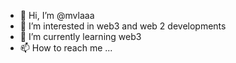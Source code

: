 - 👋 Hi, I’m @mvlaaa
- 👀 I’m interested in web3 and web 2 developments
- 🌱 I’m currently learning web3 
- 📫 How to reach me ...

<!---
mvlaaa/mvlaaa is a ✨ special ✨ repository because its `README.md` (this file) appears on your GitHub profile.
You can click the Preview link to take a look at your changes.
--->
